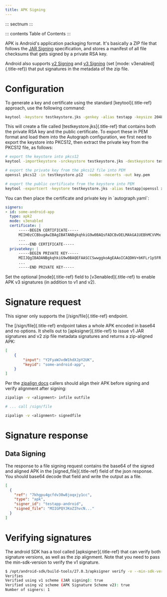 ```yaml
---
title: APK Signing
---
```


::: sectnum
:::

::: contents
Table of Contents
:::

APK is Android\'s application packaging format. It\'s basically a ZIP
file that follows the [JAR
Signing](http://download.java.net/jdk7/archive/b125/docs/technotes/tools/solaris/jarsigner.html)
specification, and stores a manifest of all file checksums that gets
signed by a private RSA key.

Android also supports [v2
Signing](https://source.android.com/security/apksigning/v2) and [v3
Signing](https://source.android.com/security/apksigning/v3) (set [mode:
v3enabled]{.title-ref}) that put signatures in the metadata of the zip
file.

# Configuration

To generate a key and certificate using the standard
[keytool]{.title-ref} approach, use the following command:

``` bash
keytool -keystore testkeystore.jks -genkey -alias testapp -keysize 2048 -keyalg RSA -validity 10000 -keypass password1 -storepass password1
```

This will create a file called [testkeystore.jks]{.title-ref} that
contains both the private RSA key and the public certificate. To export
these in PEM format and load them into the Autograph configuration, we
first need to export the keystore into PKCS12, then extract the private
key from the PKCS12 file, as follows:

``` bash
# export the keystore into pkcs12
keytool -importkeystore -srckeystore testkeystore.jks -destkeystore testkeystore.p12 -deststoretype PKCS12 -srcalias testapp -deststorepass password1 -destkeypass password1

# export the private key from the pkcs12 file into PEM
openssl pkcs12 -in testkeystore.p12  -nodes -nocerts -out key.pem

# export the public certificate from the keystore into PEM
keytool -exportcert -keystore testkeystore.jks -alias testapp|openssl x509 -inform der -text
```

You can then place the certificate and private key in
\`autograph.yaml\`:

``` yaml
signers:
- id: some-android-app
  type: apk2
  mode: v3enabled
  certificate: |
      -----BEGIN CERTIFICATE-----
      MIIH0zCCBbugAwIBAgIBATANBgkqhkiG9w0BAQsFADCBvDELMAkGA1UEBhMCVVMx
      ...
      -----END CERTIFICATE-----
  privatekey: |
      -----BEGIN PRIVATE KEY-----
      MIIJQgIBADANBgkqhkiG9w0BAQEFAASCCSwwggkoAgEAAoICAQDHV+bKFLr1p5FR
      ...
      -----END PRIVATE KEY-----
```

Set the optional [mode]{.title-ref} field to [v3enabled]{.title-ref} to
enable APK v3 signatures (in addition to v1 and v2).

# Signature request

This signer only supports the [/sign/file]{.title-ref} endpoint.

The [/sign/file]{.title-ref} endpoint takes a whole APK encoded in
base64 and no options. It shells out to [apksigner]{.title-ref} to issue
v1 JAR signatures and v2 zip file metadata signatures and returns a
zip-aligned APK:

``` json
[
    {
        "input": "Y2FyaWJvdW1hdXJpY2UK",
        "keyid": "some-android-app",
    }
]
```

Per the [zipalign
docs](https://developer.android.com/studio/command-line/zipalign)
callers should align their APK before signing and verify alignment after
signing:

``` bash
zipalign -v <alignment> infile outfile

# ... call /sign/file

zipalign -v <alignment> signedfile
```

# Signature response

## Data Signing

The response to a file signing request contains the base64 of the signed
and aligned APK in the [signed_file]{.title-ref} field of the json
response. You should base64 decode that field and write the output as a
file.

``` json
[
  {
    "ref": "7khgpu4gcfdv30w8joqxjy1cc",
    "type": "apk",
    "signer_id": "testapp-android",
    "signed_file": "MIIGPQYJKoZIhvcN..."
  }
]
```

# Verifying signatures

The android SDK has a tool called [apksigner]{.title-ref} that can
verify both signature versions, as well as the zip alignment. Note that
you need to pass the min-sdk-version to verify the v1 signature.

``` bash
$ /opt/android-sdk/build-tools/27.0.3/apksigner verify -v --min-sdk-version 23 test.apk
Verifies
Verified using v1 scheme (JAR signing): true
Verified using v2 scheme (APK Signature Scheme v2): true
Number of signers: 1
```
